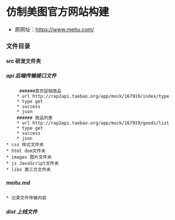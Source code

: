 # 仿制美图官方网站构建 
* 原网址：https://www.meitu.com/
### 文件目录
#### src 研发文件夹
   ##### api 后端传输接口文件
         ######首页促销商品
        * url http://rap2api.taobao.org/app/mock/167919/index/type
        * type get
        * success 
        * json
        ###### 商品列表
        * url http://rap2api.taobao.org/app/mock/167919/goods/list
        * type get
        * success 
        * json
    * css 样式文件夹
    * html dom文件夹
    * images 图片文件夹
    * js JavaScript文件夹
    * libs 第三方文件夹
##### meitu.md
    * 记录文件传输内容
##### dist 上线文件
